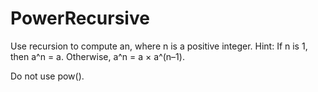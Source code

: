 # PowerRecursive
Use recursion to compute an, where n is a positive integer. Hint: If n is 1, then a^n = a. Otherwise, a^n = a × a^(n–1).

Do not use pow().

